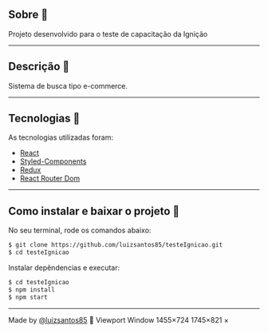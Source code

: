 <!-- <h1 align='center'>
  <img src='https://ik.imagekit.io/xc7bzbnt53/logo_HJ0ECC3Eq.svg'>
</h1> -->

## Sobre 📕

Projeto desenvolvido para o teste de capacitação da Ignição

---

## Descrição :book:

Sistema de busca tipo e-commerce.

---

## Tecnologias 🚀

As tecnologias utilizadas foram:

- [React](https://reactjs.org/)
- [Styled-Components](https://styled-components.com/)
- [Redux](https://redux.js.org/)
- [React Router Dom](https://reactrouter.com/)

---

## Como instalar e baixar o projeto 👷

No seu terminal, rode os comandos abaixo:

```bash
$ git clone https://github.com/luizsantos85/testeIgnicao.git
$ cd testeIgnicao
```

<!-- Instalar depêndencias e executar backend:
```bash
$ cd backend
$ npm install
$ npm start
``` -->

Instalar depêndencias e executar:

```bash
$ cd testeIgnicao
$ npm install
$ npm start
```

---

Made by [@luizsantos85](https://github.com/luizsantos85) :rocket:
Viewport
Window
1455×724
1745×821
×
